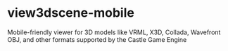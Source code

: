 # view3dscene-mobile
Mobile-friendly viewer for 3D models like VRML, X3D, Collada, Wavefront OBJ, and other formats supported by the Castle Game Engine

